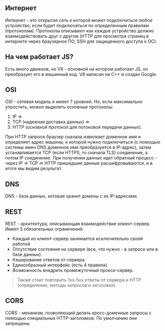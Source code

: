 ## Интернет
Интернет - это открытая сеть к которой может подключиться любое устройство, если будет подключаться по определенным правилам (протоколам). Протоколы описывают как каждое устройство должно взаимодействовать друг с другом (HTTP для просмотра страниц в интернете через браузерное ПО, SSH для защищенного доступа к ОС).

## На чем работает JS?
Есть много движков, но V8 - основной на котором работает JS, он преобразует его в машинный код. V8 написан на C++ и создан Google.  

## OSI
OSI - сетевая модель и имеет 7 уровней. Но, если максимально упростить, можно выделить основные протоколы:

1. IP => 
2. TCP (надежная доставка данных) =>
4. HTTP (основной протокол для потоковой передачи данных).

При HTTP запросе браузер сначала извелкает доменное имя и определяет адрес машины, к которой нужно подключиться (с помощью системы имен DNS доменное имя преобразуется в IP-адрес), затем устанавливается TCP (если HTTPS, то сначала TLS) соединение, а потом IP соединение. При получении данных идет обратный процесс - через IP => TCP => HTTP пришедшие данные расшифровываются, и в итоге мы видим результат.

## DNS 
DNS - база данных, которая хранит домены с их IP-адресами.

## REST
REST - архитектура, описывающая взаимодействие клиент-сервер. Имеет 5 обязательных ограничений:
* Каждый из клиент-сервер занимается исключительно своей работой.
* Отсутствие состояния на сервере (все, что нужно - в запросе или в базе данных).
* Кэширование ответов от сервера.
* Единообразный интерфейс (есть 4 правила).
* Возможность внедрить промежуточный прокси-сервер.
> Также стоит повторить 1xx-5xx ответы от сервера и HTTP (определение, методы запросов и заголовки).

## CORS
CORS - механизм, позволяющий делать кросс-доменные запросы с помощью специальных HTTP-заголовков. По умолчанию они запрещены.
